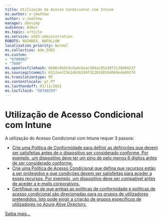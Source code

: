 ```yaml
---
title: Utilização de Acesso Condicional com Intune
ms.author: v-jmathew
author: v-jmathew
manager: dansimp
audience: Admin
ms.topic: article
ms.service: o365-administration
ROBOTS: NOINDEX, NOFOLLOW
localization_priority: Normal
ms.collection: Adm_O365
ms.custom:
- "6700002"
- "7680"
ms.openlocfilehash: 6e86c6b4c9c6adcbeac504acd5a10f2139d04237
ms.sourcegitcommit: 6312ee31561db36104f32282d019d069ede69174
ms.translationtype: MT
ms.contentlocale: pt-PT
ms.lasthandoff: 03/11/2021
ms.locfileid: "50749259"
---
```

# <a name="using-conditional-access-with-intune"></a>Utilização de Acesso Condicional com Intune

A utilização do Acesso Condicional com Intune requer 3 passos:

- [Crie uma Política de Conformidade para definir as definições que devem ser satisfeitas antes de o dispositivo ser considerado conforme. Por exemplo, um dispositivo deve ter um pino de pelo menos 6 dígitos antes de ser considerado conforme.](https://docs.microsoft.com/mem/intune/protect/create-compliance-policy)
- [Crie uma Política de Acesso Condicional que defina que recursos estão a ser protegidos e que condições devem ser satisfeitas para aceder a esses recursos. Por exemplo, um dispositivo deve ser compatível antes de aceder a e-mails corporativos.](https://docs.microsoft.com/mem/intune/protect/tutorial-protect-email-on-unmanaged-devices#create-conditional-access-policies)
- [Certifique-se de que ambas as políticas de conformidade e políticas de acesso condicional são direcionadas para os grupos de utilizadores pretendidos. Isto pode exigir a criação de grupos específicos de utilizadores no Azure Ative Directory.](https://docs.microsoft.com/troubleshoot/mem/intune/troubleshoot-conditional-access)

[Saiba mais...](https://docs.microsoft.com/mem/intune/protect/device-compliance-get-started)
